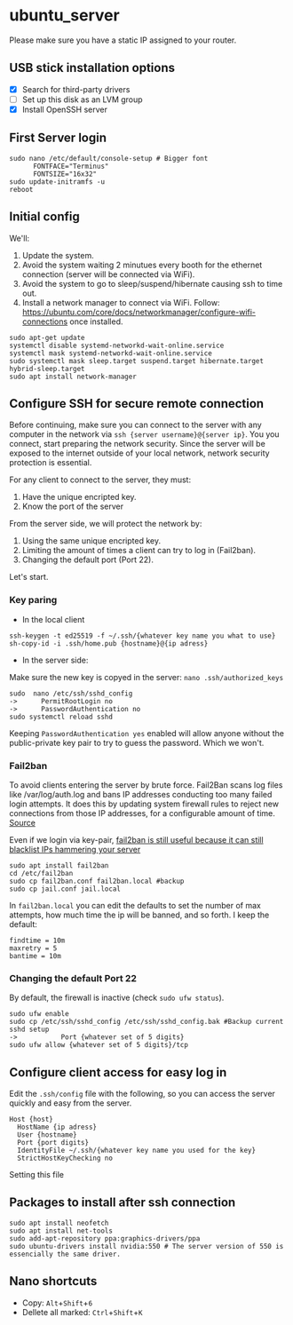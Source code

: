 # ubuntu_server

Please make sure you have a static IP assigned to your router.

## USB stick installation options

- [X] Search for third-party drivers
- [ ] Set up this disk as an LVM group
- [X] Install OpenSSH server

## First Server login

```
sudo nano /etc/default/console-setup # Bigger font
      FONTFACE="Terminus"
      FONTSIZE="16x32"
sudo update-initramfs -u
reboot
```

## Initial config 

We'll:

1. Update the system.
2. Avoid the system waiting 2 minutues every booth for the ethernet connection (server will be connected via WiFi).
3. Avoid the system to go to sleep/suspend/hibernate causing ssh to time out.
4. Install a network manager to connect via WiFi. Follow: https://ubuntu.com/core/docs/networkmanager/configure-wifi-connections once installed.

```
sudo apt-get update                                       
systemctl disable systemd-networkd-wait-online.service    
systemctl mask systemd-networkd-wait-online.service
sudo systemctl mask sleep.target suspend.target hibernate.target hybrid-sleep.target     
sudo apt install network-manager                          
```

## Configure SSH for secure remote connection


Before continuing, make sure you can connect to the server with any computer in the network via `ssh {server username}@{server ip}`. You you connect, start preparing the network security. Since the server will be exposed to the internet outside of your local network, network security protection is essential.

For any client to connect to the server, they must: 

1. Have the unique encripted key.
2. Know the port of the server

From the server side, we will protect the network by:

1. Using the same unique encripted key.
2. Limiting the amount of times a client can try to log in (Fail2ban).
3. Changing the default port (Port 22).

Let's start.

### Key paring

- In the local client
  
```
ssh-keygen -t ed25519 -f ~/.ssh/{whatever key name you what to use}
sh-copy-id -i .ssh/home.pub {hostname}@{ip adress}
```

- In the server side:

Make sure the new key is copyed in the server: `nano .ssh/authorized_keys`

```
sudo  nano /etc/ssh/sshd_config
->      PermitRootLogin no
->      PasswordAuthentication no
sudo systemctl reload sshd
```

Keeping `PasswordAuthentication yes` enabled will allow anyone without the public-private key pair to try to guess the password. Which we won't.


### Fail2ban

To avoid clients entering the server by brute force. Fail2Ban scans log files like /var/log/auth.log and bans IP addresses conducting too many failed login attempts. It does this by updating system firewall rules to reject new connections from those IP addresses, for a configurable amount of time. [Source](https://github.com/fail2ban/fail2ban)

Even if we login via key-pair, [fail2ban is still useful because it can still blacklist IPs hammering your server](https://www.reddit.com/r/pihole/comments/uflft8/ssh_keys_fail2ban/)

```
sudo apt install fail2ban
cd /etc/fail2ban
sudo cp fail2ban.conf fail2ban.local #backup
sudo cp jail.conf jail.local
```

In  `fail2ban.local` you can edit the defaults to set the number of max attempts, how much time the ip will be banned, and so forth. I keep the default: 

```
findtime = 10m
maxretry = 5
bantime = 10m
```


### Changing the default Port 22

By default, the firewall is inactive (check `sudo ufw status`).

```
sudo ufw enable
sudo cp /etc/ssh/sshd_config /etc/ssh/sshd_config.bak #Backup current sshd setup
->           Port {whatever set of 5 digits}
sudo ufw allow {whatever set of 5 digits}/tcp
```

## Configure client access for easy log in

Edit the `.ssh/config` file with the following, so you can access the server quickly and easy from the server.

```
Host {host} 
  HostName {ip adress}
  User {hostname}
  Port {port digits}
  IdentityFile ~/.ssh/{whatever key name you used for the key}
  StrictHostKeyChecking no
```
Setting this file 


## Packages to install after ssh connection

```
sudo apt install neofetch
sudo apt install net-tools
sudo add-apt-repository ppa:graphics-drivers/ppa
sudo ubuntu-drivers install nvidia:550 # The server version of 550 is essencially the same driver.

```

## Nano shortcuts

- Copy: `Alt`+`Shift`+`6`
- Dellete all marked: `Ctrl`+`Shift`+`K` 
